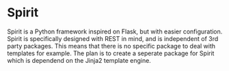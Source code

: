 # Spirit

Spirit is a Python framework inspired on Flask, but with easier configuration.
Spirit is specifically designed with REST in mind, and is independent of 3rd party packages.
This means that there is no specific package to deal with templates for example. The plan is to create a seperate package for Spirit which is dependend on the Jinja2 template engine.
